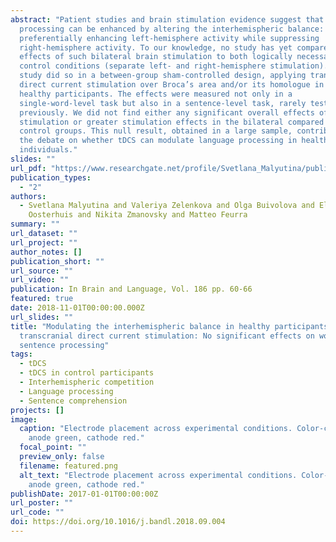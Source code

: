 ```yaml
---
abstract: "Patient studies and brain stimulation evidence suggest that language
  processing can be enhanced by altering the interhemispheric balance: namely,
  preferentially enhancing left-hemisphere activity while suppressing
  right-hemisphere activity. To our knowledge, no study has yet compared the
  effects of such bilateral brain stimulation to both logically necessary
  control conditions (separate left- and right-hemisphere stimulation). This
  study did so in a between-group sham-controlled design, applying transcranial
  direct current stimulation over Broca’s area and/or its homologue in 72
  healthy participants. The effects were measured not only in a
  single-word-level task but also in a sentence-level task, rarely tested
  previously. We did not find either any significant overall effects of
  stimulation or greater stimulation effects in the bilateral compared to
  control groups. This null result, obtained in a large sample, contributes to
  the debate on whether tDCS can modulate language processing in healthy
  individuals."
slides: ""
url_pdf: "https://www.researchgate.net/profile/Svetlana_Malyutina/publication/328006802_Modulating_the_interhemispheric_balance_in_healthy_participants_with_transcranial_direct_current_stimulation_No_significant_effects_on_word_or_sentence_processing/links/5bb27dde92851ca9ed33ae71/Modulating-the-interhemispheric-balance-in-healthy-participants-with-transcranial-direct-current-stimulation-No-significant-effects-on-word-or-sentence-processing.pdf"
publication_types:
  - "2"
authors:
  - Svetlana Malyutina and Valeriya Zelenkova and Olga Buivolova and Elise J.
    Oosterhuis and Nikita Zmanovsky and Matteo Feurra
summary: ""
url_dataset: ""
url_project: ""
author_notes: []
publication_short: ""
url_source: ""
url_video: ""
publication: In Brain and Language, Vol. 186 pp. 60-66
featured: true
date: 2018-11-01T00:00:00.000Z
url_slides: ""
title: "Modulating the interhemispheric balance in healthy participants with
  transcranial direct current stimulation: No significant effects on word or
  sentence processing"
tags:
  - tDCS
  - tDCS in control participants
  - Interhemispheric competition
  - Language processing
  - Sentence comprehension
projects: []
image:
  caption: "Electrode placement across experimental conditions. Color-coding:
    anode green, cathode red."
  focal_point: ""
  preview_only: false
  filename: featured.png
  alt_text: "Electrode placement across experimental conditions. Color-coding:
    anode green, cathode red."
publishDate: 2017-01-01T00:00:00Z
url_poster: ""
url_code: ""
doi: https://doi.org/10.1016/j.bandl.2018.09.004
---
```

